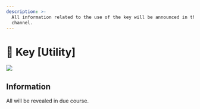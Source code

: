 ```yaml
---
description: >-
  All information related to the use of the key will be announced in this
  channel.
---
```


# 🔑 Key \[Utility]

![](<../.gitbook/assets/output-onlinegiftools (1) (2) (1).gif>)

## Information

All will be revealed in due course.
